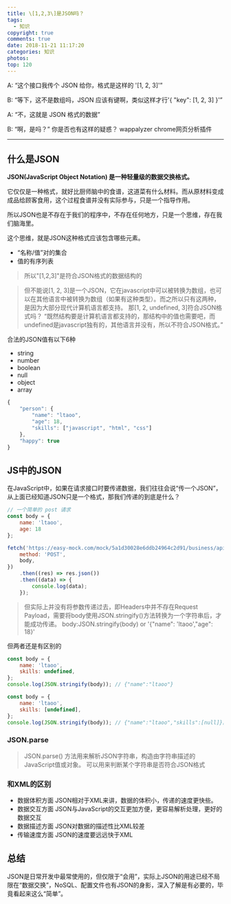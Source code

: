 ```yaml
---
title: \[1,2,3\]是JSON吗？
tags:
  - 知识
copyright: true
comments: true
date: 2018-11-21 11:17:20
categories: 知识
photos:
top: 120
---
```


A: “这个接口我传个 JSON 给你，格式是这样的 '[1, 2, 3]'”

B: “等下，这不是数组吗，JSON 应该有键啊，类似这样才行'{ "key": [1, 2, 3] }'”

A: “不，这就是 JSON 格式的数据”

B: “啊，是吗？”
你是否也有这样的疑惑？ wappalyzer chrome网页分析插件

--- 
<!-- more -->

## 什么是JSON

**JSON(JavaScript Object Notation) 是一种轻量级的数据交换格式。**

它仅仅是一种格式，就好比厨师脑中的食谱，这道菜有什么材料。而从原材料变成成品给顾客食用，这个过程食谱并没有实际参与，只是一个指导作用。

所以JSON也是不存在于我们的程序中，不存在任何地方，只是一个思维，存在我们脑海里。

这个思维，就是JSON这种格式应该包含哪些元素。

- “名称/值”对的集合
- 值的有序列表

> 所以"[1,2,3]"是符合JSON格式的数据结构的

> 但不能说[1, 2, 3]是一个JSON，它在javascript中可以被转换为数组，也可以在其他语言中被转换为数组（如果有这种类型）。而之所以只有这两种，是因为大部分现代计算机语言都支持。
那[1, 2, undefined, 3]符合JSON格式吗？
> “既然结构要是计算机语言都支持的，那结构中的值也需要吧，而undefined是javascript独有的，其他语言并没有，所以不符合JSON格式。”

合法的JSON值有以下6种
- string
- number
- boolean
- null
- object
- array

```javascript
{
    "person": {
        "name": "ltaoo",
        "age": 18,
        "skills": ["javascript", "html", "css"]
    },
    "happy": true
}
```

## JS中的JSON
在JavaScript中，如果在请求接口时要传递数据，我们往往会说“传一个JSON”，从上面已经知道JSON只是一个格式，那我们传递的到底是什么？

```javascript
// 一个简单的 post 请求
const body = {
    name: 'ltaoo',
    age: 18
};

fetch('https://easy-mock.com/mock/5a1d30028e6ddb24964c2d91/business/api/login', {
    method: 'POST',
    body,
})
    .then((res) => res.json())
    .then((data) => {
        console.log(data);
    });
```

> 但实际上并没有将参数传递过去，即Headers中并不存在Request Payload，需要将body使用JSON.stringify()方法转换为一个字符串后，才能成功传递。
body:JSON.stringify(body) or '{"name": 'ltaoo',"age": 18}'

但两者还是有区别的

```javascript
const body = {
    name: 'ltaoo',
    skills: undefined,
};
console.log(JSON.stringify(body)); // {"name":"ltaoo"}
```

```javascript
const body = {
    name: 'ltaoo',
    skills: [undefined],
};
console.log(JSON.stringify(body)); // {"name":"ltaoo","skills":[null]}。
```

### JSON.parse
> JSON.parse() 方法用来解析JSON字符串，构造由字符串描述的JavaScript值或对象。
> 可以用来判断某个字符串是否符合JSON格式

### 和XML的区别
- 数据体积方面
JSON相对于XML来讲，数据的体积小，传递的速度更快些。
- 数据交互方面
JSON与JavaScript的交互更加方便，更容易解析处理，更好的数据交互
- 数据描述方面
JSON对数据的描述性比XML较差
- 传输速度方面
JSON的速度要远远快于XML

## 总结

JSON是日常开发中最常使用的，但仅限于“会用”，实际上JSON的用途已经不局限在“数据交换”，NoSQL、配置文件也有JSON的身影，深入了解是有必要的，毕竟看起来这么“简单”。